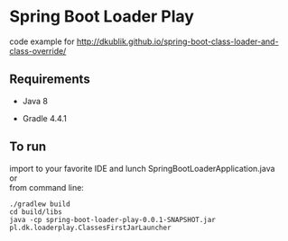 Spring Boot Loader Play
===============

code example for http://dkublik.github.io/spring-boot-class-loader-and-class-override/


## Requirements

* Java 8

* Gradle 4.4.1

## To run
import to your favorite IDE and lunch SpringBootLoaderApplication.java  
or  
from command line:
```
./gradlew build
cd build/libs
java -cp spring-boot-loader-play-0.0.1-SNAPSHOT.jar pl.dk.loaderplay.ClassesFirstJarLauncher
```




